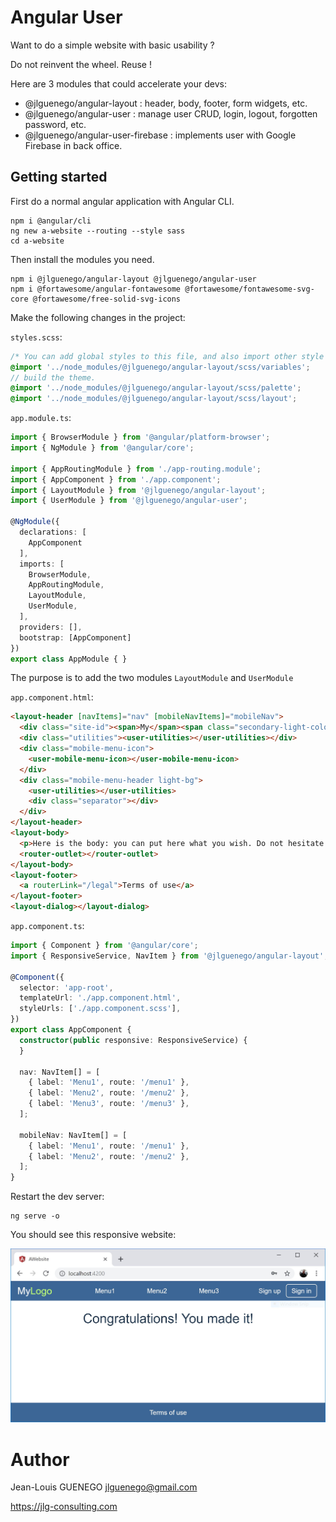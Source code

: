 # Angular User


Want to do a simple website with basic usability ?

Do not reinvent the wheel. Reuse !

Here are 3 modules that could accelerate your devs:
- @jlguenego/angular-layout : header, body, footer, form widgets, etc.
- @jlguenego/angular-user : manage user CRUD, login, logout, forgotten password, etc.
- @jlguenego/angular-user-firebase : implements user with Google Firebase in back office.



## Getting started

First do a normal angular application with Angular CLI.

```
npm i @angular/cli
ng new a-website --routing --style sass
cd a-website
```

Then install the modules you need.

```
npm i @jlguenego/angular-layout @jlguenego/angular-user
npm i @fortawesome/angular-fontawesome @fortawesome/fontawesome-svg-core @fortawesome/free-solid-svg-icons
```

Make the following changes in the project:

`styles.scss`:

```scss
/* You can add global styles to this file, and also import other style files */
@import '../node_modules/@jlguenego/angular-layout/scss/variables';
// build the theme.
@import '../node_modules/@jlguenego/angular-layout/scss/palette';
@import '../node_modules/@jlguenego/angular-layout/scss/layout';

```

`app.module.ts`:

```ts
import { BrowserModule } from '@angular/platform-browser';
import { NgModule } from '@angular/core';

import { AppRoutingModule } from './app-routing.module';
import { AppComponent } from './app.component';
import { LayoutModule } from '@jlguenego/angular-layout';
import { UserModule } from '@jlguenego/angular-user';

@NgModule({
  declarations: [
    AppComponent
  ],
  imports: [
    BrowserModule,
    AppRoutingModule,
    LayoutModule,
    UserModule,
  ],
  providers: [],
  bootstrap: [AppComponent]
})
export class AppModule { }
```

The purpose is to add the two modules `LayoutModule` and `UserModule`

`app.component.html`:

```html
<layout-header [navItems]="nav" [mobileNavItems]="mobileNav">
  <div class="site-id"><span>My</span><span class="secondary-light-color">Logo</span></div>
  <div class="utilities"><user-utilities></user-utilities></div>
  <div class="mobile-menu-icon">
    <user-mobile-menu-icon></user-mobile-menu-icon>
  </div>
  <div class="mobile-menu-header light-bg">
    <user-utilities></user-utilities>
    <div class="separator"></div>
  </div>
</layout-header>
<layout-body>
  <p>Here is the body: you can put here what you wish. Do not hesitate to use routing.</p>
  <router-outlet></router-outlet>
</layout-body>
<layout-footer>
  <a routerLink="/legal">Terms of use</a>
</layout-footer>
<layout-dialog></layout-dialog>
```

`app.component.ts`:

```ts
import { Component } from '@angular/core';
import { ResponsiveService, NavItem } from '@jlguenego/angular-layout';

@Component({
  selector: 'app-root',
  templateUrl: './app.component.html',
  styleUrls: ['./app.component.scss'],
})
export class AppComponent {
  constructor(public responsive: ResponsiveService) {
  }

  nav: NavItem[] = [
    { label: 'Menu1', route: '/menu1' },
    { label: 'Menu2', route: '/menu2' },
    { label: 'Menu3', route: '/menu3' },
  ];

  mobileNav: NavItem[] = [
    { label: 'Menu1', route: '/menu1' },
    { label: 'Menu2', route: '/menu2' },
  ];
}
```

Restart the dev server:

```
ng serve -o
```

You should see this responsive website:

![alt text](https://raw.githubusercontent.com/jlguenego/angular-user/master/resources/screenshot1.jpg)

# Author

Jean-Louis GUENEGO <jlguenego@gmail.com> 

https://jlg-consulting.com




